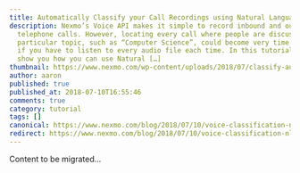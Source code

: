 ```yaml
---
title: Automatically Classify your Call Recordings using Natural Language Processing
description: Nexmo’s Voice API makes it simple to record inbound and outbound
  telephone calls. However, locating every call where people are discussing a
  particular topic, such as “Computer Science”, could become very time consuming
  if you have to listen to every audio file each time. In this tutorial, we’ll
  show you how you can use Natural […]
thumbnail: https://www.nexmo.com/wp-content/uploads/2018/07/classify-audio-nlp.png
author: aaron
published: true
published_at: 2018-07-10T16:55:46
comments: true
category: tutorial
tags: []
canonical: https://www.nexmo.com/blog/2018/07/10/voice-classification-nlp-google-cloud-dr
redirect: https://www.nexmo.com/blog/2018/07/10/voice-classification-nlp-google-cloud-dr
---
```

Content to be migrated...
